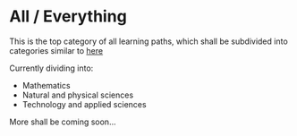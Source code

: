 # All / Everything

This is the top category of all learning paths, which shall be subdivided into categories similar to [here](https://en.wikipedia.org/wiki/Wikipedia:Contents/Categories)

Currently dividing into:

- Mathematics
- Natural and physical sciences
- Technology and applied sciences

More shall be coming soon...
